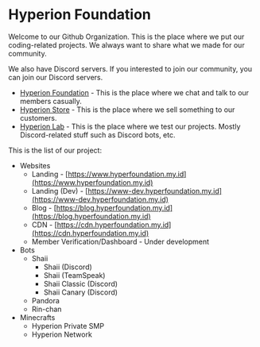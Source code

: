 # Hyperion Foundation

Welcome to our Github Organization. This is the place where we put our coding-related projects. We always want to share what we made for our community.

We also have Discord servers. If you interested to join our community, you can join our Discord servers.
- [Hyperion Foundation](https://discord.gg/4U4k6bW) - This is the place where we chat and talk to our members casually.
- [Hyperion Store](https://discord.gg/SBaew54) - This is the place where we sell something to our customers.
- [Hyperion Lab](https://discord.gg/B6dSRjs) - This is the place where we test our projects. Mostly Discord-related stuff such as Discord bots, etc.

This is the list of our project:
- Websites
  - Landing - [https://www.hyperfoundation.my.id](https://www.hyperfoundation.my.id)
  - Landing (Dev) - [https://www-dev.hyperfoundation.my.id](https://www-dev.hyperfoundation.my.id)
  - Blog - [https://blog.hyperfoundation.my.id](https://blog.hyperfoundation.my.id)
  - CDN - [https://cdn.hyperfoundation.my.id](https://cdn.hyperfoundation.my.id)
  - Member Verification/Dashboard - Under development
- Bots
  - Shaii
    - Shaii (Discord)
    - Shaii (TeamSpeak)
    - Shaii Classic (Discord)
    - Shaii Canary (Discord)
  - Pandora
  - Rin-chan
- Minecrafts
  - Hyperion Private SMP
  - Hyperion Network
    
